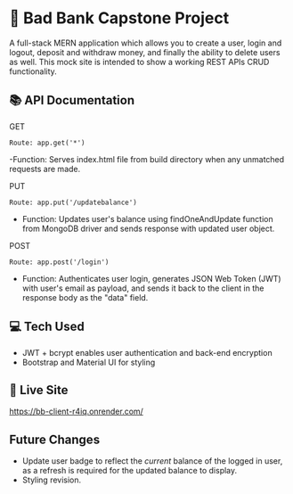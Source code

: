 # 🏦 Bad Bank Capstone Project

A full-stack MERN application which allows you to create a user, login and logout, deposit and withdraw money, and finally the ability to delete users as well. This mock site is intended to show a working REST APIs CRUD functionality.

## 📚 API Documentation

GET

    Route: app.get('*')
    
-Function: Serves index.html file from build directory when any unmatched requests are made.

PUT

    Route: app.put('/updatebalance')
- Function: Updates user's balance using findOneAndUpdate function from MongoDB driver and sends response with updated user object.

POST

    Route: app.post('/login')
- Function: Authenticates user login, generates JSON Web Token (JWT) with user's email as payload, and sends it back to the client in the response body as the "data" field.

## 💻 Tech Used

- JWT + bcrypt enables user authentication and back-end encryption
- Bootstrap and Material UI for styling

## 🔗 Live Site

https://bb-client-r4iq.onrender.com/

## Future Changes

- Update user badge to reflect the *current* balance of the logged in user, as a refresh is required for the updated balance to display.
- Styling revision.
